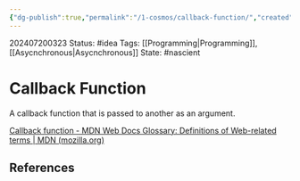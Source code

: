 ```yaml
---
{"dg-publish":true,"permalink":"/1-cosmos/callback-function/","created":"2025-01-22T11:17:13.995-05:00","updated":"2024-07-20T03:24:05.341-04:00"}
---
```


202407200323
Status: #idea
Tags: [[Programming\|Programming]], [[Asycnchronous\|Asycnchronous]]
State: #nascient
# Callback Function

A callback function that is passed to another as an argument.

[Callback function - MDN Web Docs Glossary: Definitions of Web-related terms | MDN (mozilla.org)](https://developer.mozilla.org/en-US/docs/Glossary/Callback_function)


## References
